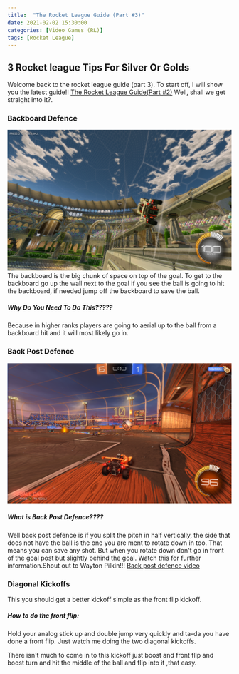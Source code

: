 ```yaml
---
title:  "The Rocket League Guide (Part #3)"
date: 2021-02-02 15:30:00
categories: [Video Games (RL)]
tags: [Rocket League]
---
```


## 3 Rocket league Tips For Silver Or Golds

Welcome back to the rocket league guide (part 3). To start off, I will show you the latest guide!!
[The Rocket League Guide(Part #2)](https://adrianrubio.org/posts/The_Rocket_League_Guide_part_2/) 
Well, shall we get straight into it?.

### Backboard Defence
![My camera settings](/assets/img/rocket-league-back-board.png)
The backboard is the big chunk of space on top of the goal.
To get to the backboard go up the wall next to the goal if you see the ball is going to hit the backboard, if needed jump off the backboard to save the ball.
##### Why Do You Need To Do This?????
Because in higher ranks players are going to aerial up to the ball from a backboard hit and it will most likely go in.


### Back Post Defence
![My camera settings](/assets/img/rocket-league-back-post.png)

##### What is Back Post Defence????
Well back post defence is if you split the pitch in half vertically, the side that does not have the ball is the one you are ment to rotate down in too.
That means you can save any shot.
But when you rotate down don't go in front of the goal post but slightly behind the goal.
Watch this for further information.Shout out to Wayton Pilkin!!!
[Back post defence video](https://www.youtube.com/watch?v=yf90AIjSfCU)
  
### Diagonal Kickoffs
This you should get a better kickoff simple as the front flip kickoff.

##### How to do the front flip:
Hold your analog stick up and double jump very quickly and ta-da you have done a front flip.
Just watch me doing the two diagonal kickoffs.

There isn't much to come in to this kickoff just boost and front flip and boost turn and hit the middle of the ball and flip into it ,that easy.
